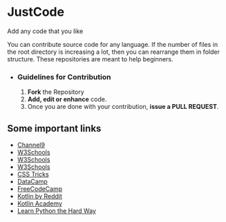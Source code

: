 # JustCode
Add any code that you like

You can contribute source code for any language.
If the number of files in the root directory is increasing a lot, then you can rearrange them in folder structure.
These repositories are meant to help beginners.


- ### Guidelines for Contribution
    1. **Fork** the Repository
    2. **Add, edit or enhance** code.
    3. Once you are done with your contribution, **issue a PULL REQUEST**.



## Some important links

- [Channel9](https://channel9.msdn.com/Series/CSharp-Fundamentals-for-Absolute-Beginners)
- [W3Schools](https://www.w3schools.com/cs/default.asp)
- [W3Schools](https://www.w3schools.com/bootstrap4/)
- [W3Schools](https://www.w3schools.com/)
- [CSS Tricks](https://css-tricks.com)
- [DataCamp](https://www.datacamp.com/)
- [FreeCodeCamp](https://freecodecamp.com)
- [Kotlin by Reddit](https://www.reddit.com/r/Kotlin/)
- [Kotlin Academy](https://blog.kotlin-academy.com/)
- [Learn Python the Hard Way](https://learnpythonthehardway.org/)

